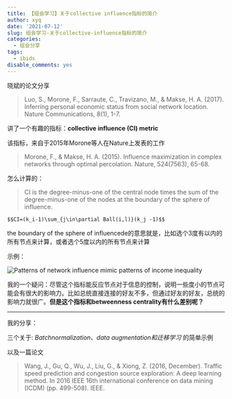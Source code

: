 ```yaml
---
title: 【组会学习】关于collective influence指标的简介
author: xyq
date: '2021-07-12'
slug: 组会学习-关于collective-influence指标的简介
categories:
  - 组会分享
tags:
  - ibids
disable_comments: yes
---
```


晓斌的论文分享

> Luo, S., Morone, F., Sarraute, C., Travizano, M., & Makse, H. A. (2017). Inferring personal economic status from social network location. Nature Communications, 8(1), 1-7.

讲了一个有趣的指标：**collective influence (CI) metric**

该指标，来自于2015年Morone等人在Nature上发表的工作
> Morone, F., & Makse, H. A. (2015). Influence maximization in complex networks through optimal percolation. Nature, 524(7563), 65-68.

怎么计算的：

> CI is the degree-minus-one of the central node times the sum of the degree-minus-one of the nodes at the boundary of the sphere of influence.

`$$CI=(k_i-1)\sum_{j\in\partial Ball(i,l)}(k_j -1)$$`

the boundary of the sphere of influencede的意思就是，比如选个3度有以内的所有节点来计算，或者选个5度以内的所有节点来计算

示例：

![Patterns of network influence mimic patterns of income inequality](/img/collective_influence_metric.png)

我的一个疑问：尽管这个指标能反应节点对于信息的控制，说明一些度小的节点可能会有很大的影响力。比如总统直接连接的好友不多，但通过好友的好友，总统的影响力就很广。**但是这个指标和betweenness centrality有什么差别呢？**

---

我的分享：

三个关于:
*Batchnormalization、data augmentation和迁移学习*
的简单示例

以及一篇论文
> Wang, J., Gu, Q., Wu, J., Liu, G., & Xiong, Z. (2016, December). Traffic speed prediction and congestion source exploration: A deep learning method. In 2016 IEEE 16th international conference on data mining (ICDM) (pp. 499-508). IEEE.



